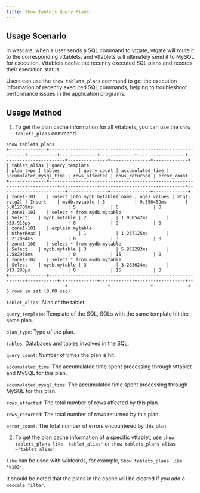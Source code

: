 ```yaml
---
title: Show Tablets Query Plans
---
```


## Usage Scenario
In wescale, when a user sends a SQL command to vtgate, vtgate will route it to the corresponding vttablets, and vttablets will ultimately send it to MySQL for execution. Vttablets cache the recently executed SQL plans and records their execution status. 

Users can use the `show tablets_plans` command to get the execution information of recently executed SQL commands, helping to troubleshoot performance issues in the application programs.
## Usage Method
1. To get the plan cache information for all vttablets, you can use the `show tablets_plans` command.
```
show tablets_plans
+--------------+-------------------------------------------------------------+-----------+--------------+-------------+------------------+------------------------+---------------+---------------+-------------+
| tablet_alias | query_template                                              | plan_type | tables       | query_count | accumulated_time | accumulated_mysql_time | rows_affected | rows_returned | error_count |
+--------------+-------------------------------------------------------------+-----------+--------------+-------------+------------------+------------------------+---------------+---------------+-------------+
| zone1-101    | insert into mydb.mytable(`name`, age) values (:vtg1, :vtg2) | Insert    | mydb.mytable | 5           | 9.556459ms       | 5.012709ms             | 5             | 0             | 0           |
| zone1-101    | select * from mydb.mytable                                  | Select    | mydb.mytable | 2           | 1.950542ms       | 533.916µs              | 0             | 9             | 0           |
| zone1-101    | explain mytable                                             | OtherRead |              | 1           | 1.237125ms       | 1.212084ms             | 0             | 3             | 0           |
| zone1-100    | select * from mydb.mytable                                  | Select    | mydb.mytable | 3           | 5.952293ms       | 1.582958ms             | 0             | 15            | 0           |
| zone1-102    | select * from mydb.mytable                                  | Select    | mydb.mytable | 3           | 3.283624ms       | 913.208µs              | 0             | 15            | 0           |
+--------------+-------------------------------------------------------------+-----------+--------------+-------------+------------------+------------------------+---------------+---------------+-------------+
5 rows in set (0.00 sec)
```
`tablet_alias`: Alias of the tablet.

`query_template`: Template of the SQL, SQLs with the same template hit the same plan.

`plan_type`: Type of the plan.

`tables`: Databases and tables involved in the SQL.

`query_count`: Number of times the plan is hit.

`accumulated_time`: The accumulated time spent processing through vttablet and MySQL for this plan.

`accumulated_mysql_time`: The accumulated time spent processing through MySQL for this plan.

`rows_affected`: The total number of rows affected by this plan.

`rows_returned`: The total number of rows returned by this plan.

`error_count`: The total number of errors encountered by this plan.

2. To get the plan cache information of a specific vttablet, use `show tablets_plans like 'tablet_alias'` or `show tablets_plans alias ='tablet_alias'`

`like` can be used with wildcards, for example, `Show tablets_plans like '%102'`.

It should be noted that the plans in the cache will be cleared if you add a `wescale filter`.